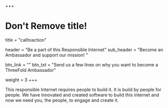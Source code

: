 +++
# Don't Remove title!
title = "calltoaction"

header = "Be a part of this Responsible Internet"
sub_header = "Become an Ambassador and support our mission! "

btn_link = ""
btn_txt = "Send us a few lines on why you want to become a ThreeFold Ambassador"

weight = 3
+++

This responsible Internet requires people to build it.  It is build by people for people.  We have innovated and created software to build this internet and now we need you, the people, to engage and create it.
